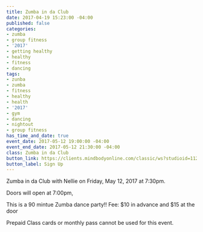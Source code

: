 ```yaml
---
title: Zumba in da Club
date: 2017-04-19 15:23:00 -04:00
published: false
categories:
- zumba
- group fitness
- '2017'
- getting healthy
- healthy
- fitness
- dancing
tags:
- zunba
- zumba
- fitness
- healthy
- health
- '2017'
- gym
- dancing
- nightout
- group fitness
has_time_and_date: true
event_date: 2017-05-12 19:00:00 -04:00
event_end_date: 2017-05-12 21:30:00 -04:00
class: Zumba in da Club
button_link: https://clients.mindbodyonline.com/classic/ws?studioid=112719&stype=-8&sTG=28&sVT=21
button_label: Sign Up
---
```


Zumba in da Club with Nellie on Friday, May 12, 2017 at 7:30pm.

Doors will open at 7:00pm, 


This is a 90 mintue Zumba dance party!! 
Fee: $10 in advance and $15 at the door

Prepaid Class cards or monthly pass cannot be used for this event.

